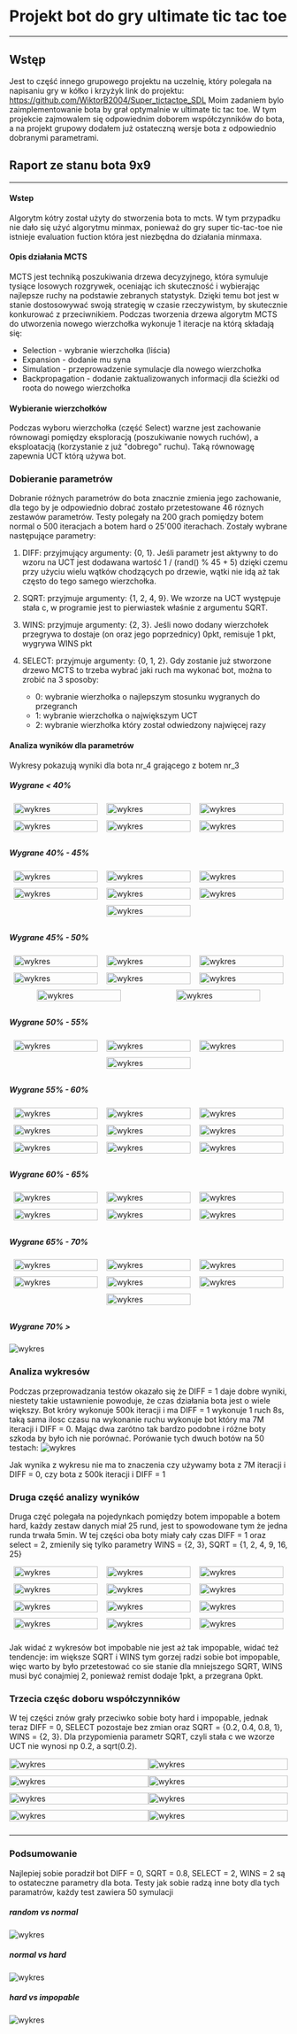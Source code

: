 # Projekt bot do gry ultimate tic tac toe

 ---

## Wstęp
Jest to część innego grupowego projektu na uczelnię, który polegała na napisaniu gry w kółko i krzyżyk link do projektu: https://github.com/WiktorB2004/Super_tictactoe_SDL Moim zadaniem bylo zaimplementowanie bota by grał optymalnie w ultimate tic tac toe. W tym projekcie zajmowalem się odpowiednim doborem współczynników do bota, a na projekt grupowy dodałem już ostateczną wersje bota z odpowiednio dobranymi parametrami.

## Raport ze stanu bota 9x9

---

#### Wstep
Algorytm kótry został użyty do stworzenia bota to mcts. W tym przypadku nie dało się użyć algorytmu minmax, ponieważ do gry super tic-tac-toe nie istnieje evaluation fuction która jest niezbędna do działania minmaxa. 

#### Opis działania MCTS
MCTS jest techniką poszukiwania drzewa decyzyjnego, która symuluje tysiące losowych rozgrywek, oceniając ich skuteczność i wybierając najlepsze ruchy na podstawie zebranych statystyk. Dzięki temu bot jest w stanie dostosowywać swoją strategię w czasie rzeczywistym, by skutecznie konkurować z przeciwnikiem. Podczas tworzenia drzewa algorytm MCTS do utworzenia nowego wierzchołka wykonuje 1 iteracje na którą składają się:
- Selection - wybranie wierzchołka (liścia)
- Expansion - dodanie mu syna
- Simulation - przeprowadzenie symulacje dla nowego wierzchołka
- Backpropagation - dodanie zaktualizowanych informacji dla ścieżki od roota do nowego wierzchołka

#### Wybieranie wierzchołków
Podczas wyboru wierzchołka (część Select) warzne jest zachowanie równowagi pomiędzy eksploracją (poszukiwanie nowych ruchów), a eksploatacją (korzystanie z już "dobrego" ruchu). Taką równowagę zapewnia UCT którą używa bot.

### Dobieranie parametrów
Dobranie różnych parametrów do bota znacznie zmienia jego zachowanie, dla tego by je odpowiednio dobrać zostało przetestowane 46 róznych zestawów parametrów. Testy polegały na 200 grach pomiędzy botem normal o 500 iteracjach a botem hard o 25'000 iterachach. Zostały wybrane następujące parametry:

1) DIFF: przyjmujący argumenty: {0, 1}. Jeśli parametr jest aktywny to do wzoru na UCT jest dodawana wartość 1 / (rand() % 45 + 5) dzięki czemu przy użyciu wielu wątków chodzących po drzewie, wątki nie idą aż tak często do tego samego wierzchołka.

2) SQRT: przyjmuje argumenty: {1, 2, 4, 9}. We wzorze na UCT występuje stała c, w programie jest to pierwiastek właśnie z argumentu SQRT.

3) WINS: przyjmuje argumenty: {2, 3}. Jeśli nowo dodany wierzchołek przegrywa to dostaje (on oraz jego poprzednicy) 0pkt, remisuje 1 pkt, wygrywa WINS pkt

4) SELECT: przyjmuje argumenty: {0, 1, 2}. Gdy zostanie już stworzone drzewo MCTS to trzeba wybrać jaki ruch ma wykonać bot, można to zrobić na 3 sposoby:
    - 0: wybranie wierzhołka o najlepszym stosunku wygranych do przegranch
    - 1: wybranie wierzchołka o największym UCT
    - 2: wybranie wierzhołka który został odwiedzony najwięcej razy

#### Analiza wyników dla parametrów
Wykresy pokazują wyniki dla bota nr_4 grającego z botem nr_3

##### Wygrane < 40%

<div style="display: flex; flex-wrap: wrap; justify-content: space-around;">
    <div style="flex: 0 0 30%; margin-bottom: 10px;">
        <img src="/wykresy/wykres_9.png" alt="wykres" width="100%">
    </div>
    <div style="flex: 0 0 30%; margin-bottom: 10px;">
        <img src="/wykresy/wykres_10.png" alt="wykres" width="100%">
    </div>
    <div style="flex: 0 0 30%; margin-bottom: 10px;">
        <img src="/wykresy/wykres_15.png" alt="wykres" width="100%">
    </div>
    <div style="flex: 0 0 30%; margin-bottom: 10px;">
        <img src="/wykresy/wykres_16.png" alt="wykres" width="100%">
    </div>
    <div style="flex: 0 0 30%; margin-bottom: 10px;">
        <img src="/wykresy/wykres_43.png" alt="wykres" width="100%">
    </div>
    <div style="flex: 0 0 30%; margin-bottom: 10px;">
        <img src="/wykresy/wykres_46.png" alt="wykres" width="100%">
    </div>
</div>


##### Wygrane 40% - 45%

<div style="display: flex; flex-wrap: wrap; justify-content: space-around;">
    <div style="flex: 0 0 30%; margin-bottom: 10px;">
        <img src="/wykresy/wykres_0.png" alt="wykres" width="100%">
    </div>
    <div style="flex: 0 0 30%; margin-bottom: 10px;">
        <img src="/wykresy/wykres_6.png" alt="wykres" width="100%">
    </div>
    <div style="flex: 0 0 30%; margin-bottom: 10px;">
        <img src="/wykresy/wykres_13.png" alt="wykres" width="100%">
    </div>
    <div style="flex: 0 0 30%; margin-bottom: 10px;">
        <img src="/wykresy/wykres_22.png" alt="wykres" width="100%">
    </div>
    <div style="flex: 0 0 30%; margin-bottom: 10px;">
        <img src="/wykresy/wykres_31.png" alt="wykres" width="100%">
    </div>
    <div style="flex: 0 0 30%; margin-bottom: 10px;">
        <img src="/wykresy/wykres_37.png" alt="wykres" width="100%">
    </div>
    <div style="flex: 0 0 30%; margin-bottom: 10px;">
        <img src="/wykresy/wykres_40.png" alt="wykres" width="100%">
    </div>
</div>

##### Wygrane 45% - 50%

<div style="display: flex; flex-wrap: wrap; justify-content: space-around;">
    <div style="flex: 0 0 30%; margin-bottom: 10px;">
        <img src="/wykresy/wykres_2.png" alt="wykres" width="100%">
    </div>
    <div style="flex: 0 0 30%; margin-bottom: 10px;">
        <img src="/wykresy/wykres_3.png" alt="wykres" width="100%">
    </div>
    <div style="flex: 0 0 30%; margin-bottom: 10px;">
        <img src="/wykresy/wykres_12.png" alt="wykres" width="100%">
    </div>
    <div style="flex: 0 0 30%; margin-bottom: 10px;">
        <img src="/wykresy/wykres_19.png" alt="wykres" width="100%">
    </div>
    <div style="flex: 0 0 30%; margin-bottom: 10px;">
        <img src="/wykresy/wykres_21.png" alt="wykres" width="100%">
    </div>
    <div style="flex: 0 0 30%; margin-bottom: 10px;">
        <img src="/wykresy/wykres_25.png" alt="wykres" width="100%">
    </div>
    <div style="flex: 0 0 30%; margin-bottom: 10px;">
        <img src="/wykresy/wykres_27.png" alt="wykres" width="100%">
    </div>
    <div style="flex: 0 0 30%; margin-bottom: 10px;">
        <img src="/wykresy/wykres_34.png" alt="wykres" width="100%">
    </div>
</div>


##### Wygrane 50% - 55%

<div style="display: flex; flex-wrap: wrap; justify-content: space-around;">
    <div style="flex: 0 0 30%; margin-bottom: 10px;">
        <img src="/wykresy/wykres_1.png" alt="wykres" width="100%">
    </div>
    <div style="flex: 0 0 30%; margin-bottom: 10px;">
        <img src="/wykresy/wykres_4.png" alt="wykres" width="100%">
    </div>
    <div style="flex: 0 0 30%; margin-bottom: 10px;">
        <img src="/wykresy/wykres_7.png" alt="wykres" width="100%">
    </div>
    <div style="flex: 0 0 30%; margin-bottom: 10px;">
        <img src="/wykresy/wykres_8.png" alt="wykres" width="100%">
    </div>
</div>

##### Wygrane 55% - 60%

<div style="display: flex; flex-wrap: wrap; justify-content: space-around;">
    <div style="flex: 0 0 30%; margin-bottom: 10px;">
        <img src="/wykresy/wykres_5.png" alt="wykres" width="100%">
    </div>
    <div style="flex: 0 0 30%; margin-bottom: 10px;">
        <img src="/wykresy/wykres_14.png" alt="wykres" width="100%">
    </div>
    <div style="flex: 0 0 30%; margin-bottom: 10px;">
        <img src="/wykresy/wykres_18.png" alt="wykres" width="100%">
    </div>
    <div style="flex: 0 0 30%; margin-bottom: 10px;">
        <img src="/wykresy/wykres_20.png" alt="wykres" width="100%">
    </div>
    <div style="flex: 0 0 30%; margin-bottom: 10px;">
        <img src="/wykresy/wykres_24.png" alt="wykres" width="100%">
    </div>
    <div style="flex: 0 0 30%; margin-bottom: 10px;">
        <img src="/wykresy/wykres_28.png" alt="wykres" width="100%">
    </div>
    <div style="flex: 0 0 30%; margin-bottom: 10px;">
        <img src="/wykresy/wykres_33.png" alt="wykres" width="100%">
    </div>
    <div style="flex: 0 0 30%; margin-bottom: 10px;">
        <img src="/wykresy/wykres_39.png" alt="wykres" width="100%">
    </div>
    <div style="flex: 0 0 30%; margin-bottom: 10px;">
        <img src="/wykresy/wykres_42.png" alt="wykres" width="100%">
    </div>
</div>

##### Wygrane 60% - 65%

<div style="display: flex; flex-wrap: wrap; justify-content: space-around;">
    <div style="flex: 0 0 30%; margin-bottom: 10px;">
        <img src="/wykresy/wykres_11.png" alt="wykres" width="100%">
    </div>
    <div style="flex: 0 0 30%; margin-bottom: 10px;">
        <img src="/wykresy/wykres_23.png" alt="wykres" width="100%">
    </div>
    <div style="flex: 0 0 30%; margin-bottom: 10px;">
        <img src="/wykresy/wykres_30.png" alt="wykres" width="100%">
    </div>
    <div style="flex: 0 0 30%; margin-bottom: 10px;">
        <img src="/wykresy/wykres_36.png" alt="wykres" width="100%">
    </div>
    <div style="flex: 0 0 30%; margin-bottom: 10px;">
        <img src="/wykresy/wykres_41.png" alt="wykres" width="100%">
    </div>
    <div style="flex: 0 0 30%; margin-bottom: 10px;">
        <img src="/wykresy/wykres_45.png" alt="wykres" width="100%">
    </div>
</div>

##### Wygrane 65% - 70%

<div style="display: flex; flex-wrap: wrap; justify-content: space-around;">
    <div style="flex: 0 0 30%; margin-bottom: 10px;">
        <img src="/wykresy/wykres_17.png" alt="wykres" width="100%">
    </div>
    <div style="flex: 0 0 30%; margin-bottom: 10px;">
        <img src="/wykresy/wykres_26.png" alt="wykres" width="100%">
    </div>
    <div style="flex: 0 0 30%; margin-bottom: 10px;">
        <img src="/wykresy/wykres_29.png" alt="wykres" width="100%">
    </div>
    <div style="flex: 0 0 30%; margin-bottom: 10px;">
        <img src="/wykresy/wykres_32.png" alt="wykres" width="100%">
    </div>
    <div style="flex: 0 0 30%; margin-bottom: 10px;">
        <img src="/wykresy/wykres_35.png" alt="wykres" width="100%">
    </div>
    <div style="flex: 0 0 30%; margin-bottom: 10px;">
        <img src="/wykresy/wykres_38.png" alt="wykres" width="100%">
    </div>
    <div style="flex: 0 0 30%; margin-bottom: 10px;">
        <img src="/wykresy/wykres_44.png" alt="wykres" width="100%">
    </div>
</div>


##### Wygrane 70% > 
![wykres](/wykresy/wykres_47.png)

### Analiza wykresów
Podczas przeprowadzania testów okazało się że DIFF = 1 daje dobre wyniki, niestety takie ustawnienie powoduje, że czas działania bota jest o wiele większy. Bot króry wykonuje 500k iteracji i ma DIFF = 1 wykonuje 1 ruch 8s, taką sama ilosc czasu na wykonanie ruchu wykonuje bot który ma 7M iteracji i DIFF = 0. Mając dwa zarótno tak bardzo podobne i różne boty szkoda by było ich nie porównać. Porówanie tych dwuch botów na 50 testach:
![wykres](/wykresy/wykresDIFF0vsDiFF1.png)

Jak wynika z wykresu nie ma to znaczenia czy używamy bota z 7M iteracji i DIFF = 0, czy bota z 500k iteracji i DIFF = 1


### Druga część analizy wyników
Druga częć polegała na pojedynkach pomiędzy botem impopable a botem hard, każdy zestaw danych miał 25 rund, jest to spowodowane tym że jedna runda trwała 5min. W tej części oba boty miały cały czas DIFF = 1 oraz select = 2, zmienily się tylko parametry WINS = {2, 3}, SQRT = {1, 2, 4, 9, 16, 25}



<div style="display: flex; flex-wrap: wrap; justify-content: space-around;">
    <div style="flex: 0 0 30%; margin-bottom: 10px;">
        <img src="/wykresy/wykres_v2_0.png" alt="wykres" width="100%">
    </div>
    <div style="flex: 0 0 30%; margin-bottom: 10px;">
        <img src="/wykresy/wykres_v2_1.png" alt="wykres" width="100%">
    </div>
    <div style="flex: 0 0 30%; margin-bottom: 10px;">
        <img src="/wykresy/wykres_v2_2.png" alt="wykres" width="100%">
    </div>
    <div style="flex: 0 0 30%; margin-bottom: 10px;">
        <img src="/wykresy/wykres_v2_3.png" alt="wykres" width="100%">
    </div>
    <div style="flex: 0 0 30%; margin-bottom: 10px;">
        <img src="/wykresy/wykres_v2_4.png" alt="wykres" width="100%">
    </div>
    <div style="flex: 0 0 30%; margin-bottom: 10px;">
        <img src="/wykresy/wykres_v2_5.png" alt="wykres" width="100%">
    </div>
    <div style="flex: 0 0 30%; margin-bottom: 10px;">
        <img src="/wykresy/wykres_v2_6.png" alt="wykres" width="100%">
    </div>
    <div style="flex: 0 0 30%; margin-bottom: 10px;">
        <img src="/wykresy/wykres_v2_7.png" alt="wykres" width="100%">
    </div>
    <div style="flex: 0 0 30%; margin-bottom: 10px;">
        <img src="/wykresy/wykres_v2_8.png" alt="wykres" width="100%">
    </div>
    <div style="flex: 0 0 30%; margin-bottom: 10px;">
        <img src="/wykresy/wykres_v2_9.png" alt="wykres" width="100%">
    </div>
    <div style="flex: 0 0 30%; margin-bottom: 10px;">
        <img src="/wykresy/wykres_v2_10.png" alt="wykres" width="100%">
    </div>
    <div style="flex: 0 0 30%; margin-bottom: 10px;">
        <img src="/wykresy/wykres_v2_11.png" alt="wykres" width="100%">
    </div>
</div>

Jak widać z wykresów bot impobable nie jest aż tak impopable, widać też tendencje: im większe SQRT i WINS tym gorzej radzi sobie bot impopable, więc warto by było przetestować co sie stanie dla mniejszego SQRT, WINS musi być conajmiej 2, ponieważ remist dodaje 1pkt, a przegrana 0pkt.

### Trzecia częśc doboru współczynników

W tej części znów grały przeciwko sobie boty hard i impopable, jednak teraz DIFF = 0, SELECT pozostaje bez zmian oraz SQRT = {0.2, 0.4, 0.8, 1}, WINS = {2, 3}. Dla przypomienia parametr SQRT, czyli stała c we wzorze UCT nie wynosi np 0.2, a sqrt(0.2).

<div style="display: flex; flex-wrap: wrap; justify-content: space-around;">
    <div style="flex: 0 0 50%; margin-bottom: 10px;">
        <img src="/wykresy/wykres_v3_0.png" alt="wykres" width="100%">
    </div>
    <div style="flex: 0 0 50%; margin-bottom: 10px;">
        <img src="/wykresy/wykres_v3_1.png" alt="wykres" width="100%">
    </div>
    <div style="flex: 0 0 50%; margin-bottom: 10px;">
        <img src="/wykresy/wykres_v3_2.png" alt="wykres" width="100%">
    </div>
    <div style="flex: 0 0 50%; margin-bottom: 10px;">
        <img src="/wykresy/wykres_v3_3.png" alt="wykres" width="100%">
    </div>
    <div style="flex: 0 0 50%; margin-bottom: 10px;">
        <img src="/wykresy/wykres_v3_4.png" alt="wykres" width="100%">
    </div>
    <div style="flex: 0 0 50%; margin-bottom: 10px;">
        <img src="/wykresy/wykres_v3_5.png" alt="wykres" width="100%">
    </div>
    <div style="flex: 0 0 50%; margin-bottom: 10px;">
        <img src="/wykresy/wykres_v3_6.png" alt="wykres" width="100%">
    </div>
    <div style="flex: 0 0 50%; margin-bottom: 10px;">
        <img src="/wykresy/wykres_v3_7.png" alt="wykres" width="100%">
    </div>
</div>

---

### Podsumowanie
Najlepiej sobie poradził bot DIFF = 0, SQRT = 0.8, SELECT = 2, WINS = 2 są to ostateczne parametry dla bota. Testy jak sobie radzą inne boty dla tych paramatrów, każdy test zawiera 50 symulacji

##### random vs normal
![wykres](/wykresy/wykresRandomNormal.png)

##### normal vs hard
![wykres](/wykresy/wykresNormalHard.png)

##### hard vs impopable
![wykres](/wykresy/wykres_v3_4.png)


